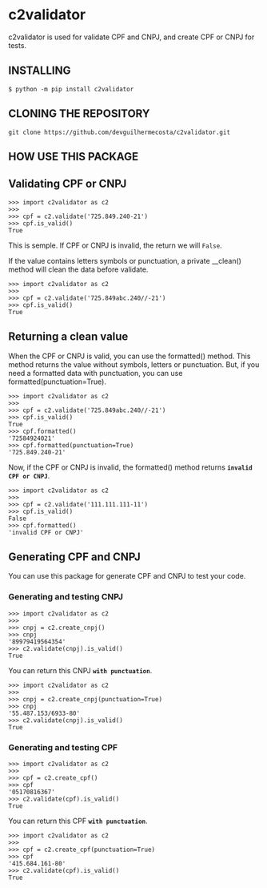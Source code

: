 # c2validator
c2validator is used for validate CPF and CNPJ, and create CPF or CNPJ for tests.

## INSTALLING
`$ python -m pip install c2validator`

## CLONING THE REPOSITORY
`git clone https://github.com/devguilhermecosta/c2validator.git`

## **HOW USE THIS PACKAGE**
## **Validating CPF or CNPJ**

```
>>> import c2validator as c2
>>>
>>> cpf = c2.validate('725.849.240-21') 
>>> cpf.is_valid()
True
```


This is semple.
If CPF or CNPJ is invalid, the return we will `False`.

If the value contains letters symbols or punctuation, a private __clean() method will clean the data before validate.

```
>>> import c2validator as c2
>>> 
>>> cpf = c2.validate('725.849abc.240//-21') 
>>> cpf.is_valid()
True
```

## Returning a clean value
When the CPF or CNPJ is valid, you can use the formatted() method.
This method returns the value without symbols, letters or punctuation.
But, if you need a formatted data with punctuation, you can use
formatted(punctuation=True).

```
>>> import c2validator as c2
>>> 
>>> cpf = c2.validate('725.849abc.240//-21') 
>>> cpf.is_valid()
True
>>> cpf.formatted()
'72584924021'
>>> cpf.formatted(punctuation=True) 
'725.849.240-21'
```

Now, if the CPF or CNPJ is invalid, the formatted() method returns **`invalid CPF or CNPJ`**.

```
>>> import c2validator as c2
>>> 
>>> cpf = c2.validate('111.111.111-11')
>>> cpf.is_valid()
False
>>> cpf.formatted()
'invalid CPF or CNPJ'
```

## **Generating CPF and CNPJ**

You can use this package for generate CPF and CNPJ to test your code.

### Generating and testing CNPJ

```
>>> import c2validator as c2
>>> 
>>> cnpj = c2.create_cnpj()
>>> cnpj
'89979419564354'
>>> c2.validate(cnpj).is_valid()
True
```

  You can return this CNPJ **`with punctuation`**.

```
>>> import c2validator as c2
>>> 
>>> cnpj = c2.create_cnpj(punctuation=True)
>>> cnpj
'55.487.153/6933-80'
>>> c2.validate(cnpj).is_valid()
True
```

### Generating and testing CPF

```
>>> import c2validator as c2
>>> 
>>> cpf = c2.create_cpf()
>>> cpf
'05170816367'
>>> c2.validate(cpf).is_valid()
True
```

  You can return this CPF **`with punctuation`**.

```
>>> import c2validator as c2
>>> 
>>> cpf = c2.create_cpf(punctuation=True)
>>> cpf
'415.684.161-80'
>>> c2.validate(cpf).is_valid()
True
```

